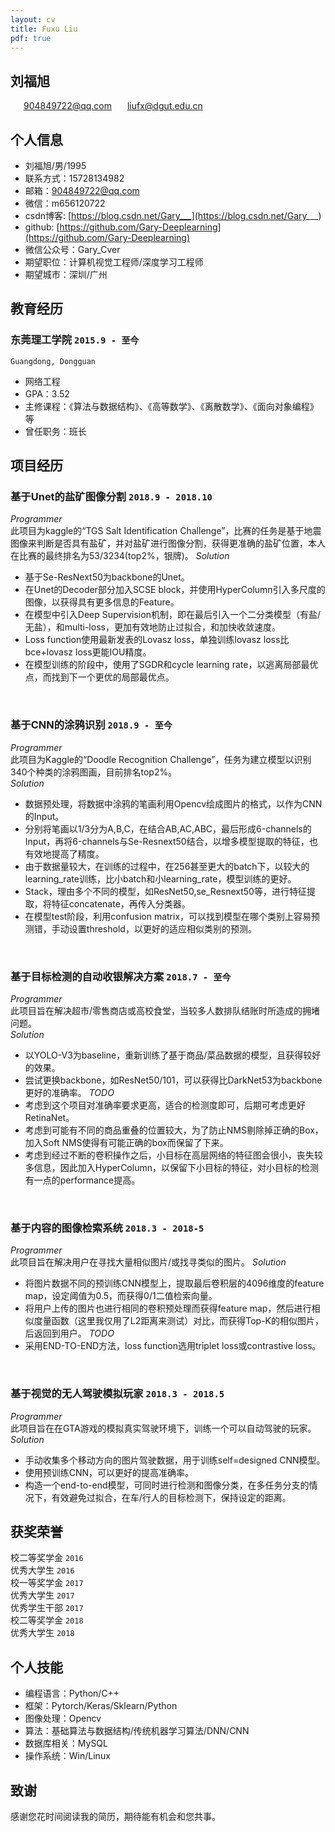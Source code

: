 ```yaml
---
layout: cv
title: Fuxu Liu
pdf: true
---
```

## 刘福旭

<div id="webaddress">
<i class="fi-home" style="margin-left:1em"></i>
<a href="904849722@qq.com" style="margin-left:0.5em">904849722@qq.com</a>
<i class="fi-mail" style="margin-left:1em"></i>
<a href="liufx@dgut.edu.cn" style="margin-left:0.5em">liufx@dgut.edu.cn</a>
</div>

## 个人信息
- 刘福旭/男/1995
- 联系方式：15728134982
- 邮箱：904849722@qq.com
- 微信：m656120722
- csdn博客: [https://blog.csdn.net/Gary___](https://blog.csdn.net/Gary___)
- github: [https://github.com/Gary-Deeplearning](https://github.com/Gary-Deeplearning)
- 微信公众号：Gary_Cver
- 期望职位：计算机视觉工程师/深度学习工程师
- 期望城市：深圳/广州

## 教育经历

### __东莞理工学院__ `2015.9 - 至今`
```
Guangdong, Dongguan
```
- 网络工程
- GPA：3.52
- 主修课程：《算法与数据结构》、《高等数学》、《离散数学》、《面向对象编程》等
- 曾任职务：班长

## 项目经历

### __基于Unet的盐矿图像分割__ `2018.9 - 2018.10`
_Programmer_<br>
此项目为kaggle的“TGS Salt Identification Challenge”，比赛的任务是基于地震图像来判断是否具有盐矿，并对盐矿进行图像分割，获得更准确的盐矿位置，本人在比赛的最终排名为53/3234(top2%，银牌)。
_Solution_<br>
- 基于Se-ResNext50为backbone的Unet。
- 在Unet的Decoder部分加入SCSE block，并使用HyperColumn引入多尺度的图像，以获得具有更多信息的Feature。
- 在模型中引入Deep Supervision机制，即在最后引入一个二分类模型（有盐/无盐），和multi-loss，更加有效地防止过拟合，和加快收敛速度。
- Loss function使用最新发表的Lovasz loss，单独训练lovasz loss比bce+lovasz loss更能IOU精度。
- 在模型训练的阶段中，使用了SGDR和cycle learning rate，以逃离局部最优点，而找到下一个更优的局部最优点。
<br>

### __基于CNN的涂鸦识别__ `2018.9 - 至今`
_Programmer_<br>
此项目为Kaggle的“Doodle Recognition Challenge”，任务为建立模型以识别340个种类的涂鸦图画，目前排名top2%。<br>
_Solution_<br>
- 数据预处理，将数据中涂鸦的笔画利用Opencv绘成图片的格式，以作为CNN的Input。
- 分别将笔画以1/3分为A,B,C，在结合AB,AC,ABC，最后形成6-channels的Input，再将6-channels与Se-Resnext50结合，以增多模型提取的特征，也有效地提高了精度。
- 由于数据量较大，在训练的过程中，在256甚至更大的batch下，以较大的learning_rate训练，比小batch和小learning_rate，模型训练的更好。
- Stack，理由多个不同的模型，如ResNet50,se_Resnext50等，进行特征提取，将特征concatenate，再传入分类器。
- 在模型test阶段，利用confusion matrix，可以找到模型在哪个类别上容易预测错，手动设置threshold，以更好的适应相似类别的预测。
<br>

### __基于目标检测的自动收银解决方案__  `2018.7 - 至今`
_Programmer_<br>
此项目旨在解决超市/零售商店或高校食堂，当较多人数排队结账时所造成的拥堵问题。<br>
_Solution_<br>
- 以YOLO-V3为baseline，重新训练了基于商品/菜品数据的模型，且获得较好的效果。
- 尝试更换backbone，如ResNet50/101，可以获得比DarkNet53为backbone更好的准确率。
_TODO_<BR>
- 考虑到这个项目对准确率要求更高，适合的检测度即可，后期可考虑更好RetinaNet。
- 考虑到可能有不同的商品重叠的位置较大，为了防止NMS剔除掉正确的Box，加入Soft NMS使得有可能正确的box而保留了下来。
- 考虑到经过不断的卷积操作之后，小目标在高层网络的特征图会很小，丧失较多信息，因此加入HyperColumn，以保留下小目标的特征，对小目标的检测有一点的performance提高。
<br>
  
### __基于内容的图像检索系统__ `2018.3 - 2018-5`
_Programmer_<br>
此项目旨在解决用户在寻找大量相似图片/或找寻类似的图片。
_Solution_<br>
- 将图片数据不同的预训练CNN模型上，提取最后卷积层的4096维度的feature map，设定阈值为0.5，而获得0/1二值检索向量。
- 将用户上传的图片也进行相同的卷积预处理而获得feature map，然后进行相似度量函数（这里我仅用了L2距离来测试）对比，而获得Top-K的相似图片，后返回到用户。
_TODO_<br>
- 采用END-TO-END方法，loss function选用triplet loss或contrastive loss。
<br>

### __基于视觉的无人驾驶模拟玩家__ `2018.3 - 2018.5`
_Programmer_<br>
此项目旨在在GTA游戏的模拟真实驾驶环境下，训练一个可以自动驾驶的玩家。
_Solution_<br>
- 手动收集多个移动方向的图片驾驶数据，用于训练self=designed CNN模型。
- 使用预训练CNN，可以更好的提高准确率。
- 构造一个end-to-end模型，可同时进行检测和图像分类，在多任务分支的情况下，有效避免过拟合，在车/行人的目标检测下，保持设定的距离。

## 获奖荣誉
校二等奖学金 `2016` <br>
优秀大学生 `2016` <br>
校一等奖学金 `2017` <br>
优秀大学生 `2017` <br>
优秀学生干部 `2017` <br>
校二等奖学金 `2018` <br>
优秀大学生 `2018` <br>

## 个人技能
- 编程语言：Python/C++
- 框架：Pytorch/Keras/Sklearn/Python
- 图像处理：Opencv
- 算法：基础算法与数据结构/传统机器学习算法/DNN/CNN
- 数据库相关：MySQL
- 操作系统：Win/Linux

## 致谢
感谢您花时间阅读我的简历，期待能有机会和您共事。
<!-- ### Footer
-->
